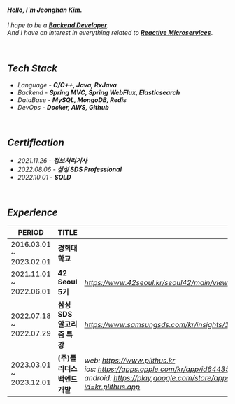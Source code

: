 #### _Hello, I`m Jeonghan Kim._  
_I hope to be a_ [**_Backend Developer_**](https://github.com/jjeonghak/note-repository).  
_And I have an interest in everything related to_ [**_Reactive Microservices_**](https://github.com/jjeonghak/vinsguru-microservices).


</br>

## _Tech Stack_

* _Language_ - **_C/C++, Java, RxJava_**
* _Backend_ - **_Spring MVC, Spring WebFlux, Elasticsearch_**
* _DataBase_ - **_MySQL, MongoDB, Redis_**
* _DevOps_ - **_Docker, AWS, Github_**


</br>

## _Certification_
* _2021.11.26_ - **_정보처리기사_**
* _2022.08.06_ - **_삼성 SDS Professional_**
* _2022.10.01_ - **_SQLD_**


</br>

## _Experience_
| PERIOD | TITLE |  |
| ------- | ------- | ------- |
| 2016.03.01 ~ 2023.02.01 | **경희대학교** | |
| 2021.11.01 ~ 2022.06.01 | **42 Seoul 5기** | _https://www.42seoul.kr/seoul42/main/view_ |
| 2022.07.18 ~ 2022.07.29 | **삼성 SDS 알고리즘 특강** | _https://www.samsungsds.com/kr/insights/1233793_4627.html_ |
| 2023.03.01 ~ 2023.12.01 | **(주)플리더스 백엔드 개발** | _web: https://www.plithus.kr_ <br> _ios: https://apps.apple.com/kr/app/id6443593709_ <br> _android: https://play.google.com/store/apps/details?id=kr.plithus.app_ |



<!--
**jjeonghak/jjeonghak* is a ✨ _special_ ✨ repository because its `README.md` (this file) appears on your GitHub profile.

Here are some ideas to get you started:

- 🔭 I’m currently working on ...
- 🌱 I’m currently learning ...
- 👯 I’m looking to collaborate on ...
- 🤔 I’m looking for help with ...
- 💬 Ask me about ...
- 📫 How to reach me: ...
- 😄 Pronouns: ...
- ⚡ Fun fact: ...
-->
